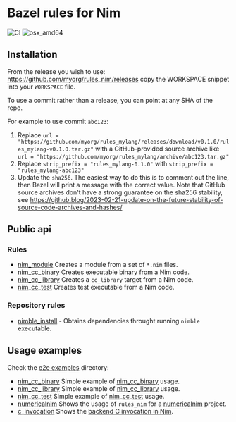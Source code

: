 # Bazel rules for Nim

![CI](https://github.com/kczulko/rules_nim/actions/workflows/workflow.yaml/badge.svg)
![osx_amd64](https://img.shields.io/badge/platform-linux__amd64-orange)

## Installation

From the release you wish to use:
<https://github.com/myorg/rules_nim/releases>
copy the WORKSPACE snippet into your `WORKSPACE` file.

To use a commit rather than a release, you can point at any SHA of the repo.

For example to use commit `abc123`:

1. Replace `url = "https://github.com/myorg/rules_mylang/releases/download/v0.1.0/rules_mylang-v0.1.0.tar.gz"` with a GitHub-provided source archive like `url = "https://github.com/myorg/rules_mylang/archive/abc123.tar.gz"`
1. Replace `strip_prefix = "rules_mylang-0.1.0"` with `strip_prefix = "rules_mylang-abc123"`
1. Update the `sha256`. The easiest way to do this is to comment out the line, then Bazel will
   print a message with the correct value. Note that GitHub source archives don't have a strong
   guarantee on the sha256 stability, see
   <https://github.blog/2023-02-21-update-on-the-future-stability-of-source-code-archives-and-hashes/>

## Public api

### Rules

- [nim_module](https://github.com/kczulko/rules_nim/blob/master/docs/rules.md#nim_module) Creates a module from a set of `*.nim` files.
- [nim_cc_binary](https://github.com/kczulko/rules_nim/blob/master/docs/rules.md#nim_cc_binary) Creates executable binary from a Nim code.
- [nim_cc_library](https://github.com/kczulko/rules_nim/blob/master/docs/rules.md#nim_cc_library) Creates a `cc_library` target from a Nim code.
- [nim_cc_test](https://github.com/kczulko/rules_nim/blob/master/docs/rules.md#nim_cc_test) Creates test executable from a Nim code.

### Repository rules

- [nimble_install](https://github.com/kczulko/rules_nim/blob/master/docs/repo_rules.md#nimble_install) - Obtains dependencies throught running `nimble` executable.

## Usage examples

Check the [e2e examples](./e2e) directory:
- [nim_cc_binary](./e2e/nim_cc_binary) Simple example of [nim_cc_binary][nim_cc_binary] usage.
- [nim_cc_library](./e2e/nim_cc_library) Simple example of [nim_cc_library][nim_cc_library] usage.
- [nim_cc_test](./e2e/nim_cc_test) Simple example of [nim_cc_test][nim_cc_test] usage.
- [numericalnim](./e2e/numericalnim) Shows the usage of `rules_nim` for a [numericalnim][numericalnim] project.
- [c_invocation](./e2e/c_invocation) Shows the [backend C invocation in Nim][backend_c_invocation_example].

[nim_module]: https://github.com/kczulko/rules_nim/blob/master/docs/rules.md#nim_module
[nimble_install]: https://github.com/kczulko/rules_nim/blob/master/docs/repo_rules.md#nimble_install
[nim_cc_test]: https://github.com/kczulko/rules_nim/blob/master/docs/rules.md#nim_cc_test
[nim_cc_library]: https://github.com/kczulko/rules_nim/blob/master/docs/rules.md#nim_cc_library
[nim_cc_binary]: https://github.com/kczulko/rules_nim/blob/master/docs/rules.md#nim_cc_binary
[numericalnim]: https://github.com/SciNim/numericalnim
[backend_c_invocation_example]: https://nim-lang.org/docs/backends.html#nim-code-calling-the-backend-c-invocation-example
